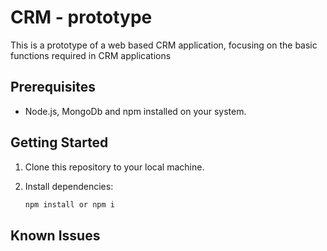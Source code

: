 # CRM - prototype

This is a prototype of a web based CRM application, focusing on the basic functions required in CRM applications

## Prerequisites

- Node.js, MongoDb and npm installed on your system.

## Getting Started

1. Clone this repository to your local machine.

2. Install dependencies:

   ```bash
   npm install or npm i


## Known Issues
